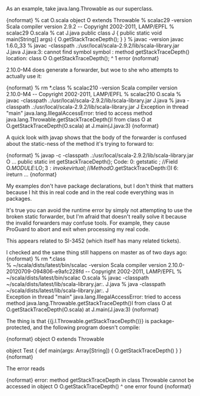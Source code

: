 As an example, take java.lang.Throwable as our superclass. 

{noformat}
% cat O.scala
object O extends Throwable
% scalac29 -version
Scala compiler version 2.9.2 -- Copyright 2002-2011, LAMP/EPFL
% scalac29 O.scala
% cat J.java
public class J {
  public static void main(String[] args) {
    O.getStackTraceDepth();
  }
}
% javac -version
javac 1.6.0_33
% javac -classpath .:/usr/local/scala-2.9.2/lib/scala-library.jar J.java
J.java:3: cannot find symbol
symbol  : method getStackTraceDepth()
location: class O
    O.getStackTraceDepth();
     ^
1 error
{noformat}

2.10.0-M4 does generate a forwarder, but woe to she who attempts to actually use it:

{noformat}
% rm *.class
% scalac210 -version
Scala compiler version 2.10.0-M4 -- Copyright 2002-2011, LAMP/EPFL
% scalac210 O.scala
% javac -classpath .:/usr/local/scala-2.9.2/lib/scala-library.jar J.java
% java -classpath .:/usr/local/scala-2.9.2/lib/scala-library.jar J
Exception in thread "main" java.lang.IllegalAccessError: tried to access method java.lang.Throwable.getStackTraceDepth()I from class O
	at O.getStackTraceDepth(O.scala)
	at J.main(J.java:3)
{noformat}

A quick look with javap shows that the body of the forwarder is confused about the static-ness of the method it's trying to forward to:

{noformat}
% javap -c -classpath .:/usr/local/scala-2.9.2/lib/scala-library.jar O
...
public static int getStackTraceDepth();
  Code:
   0:	getstatic	; //Field O$.MODULE$:LO$;
   3:	invokevirtual	; //Method O$.getStackTraceDepth:()I
   6:	ireturn
...
{noformat}

My examples don't have package declarations, but I don't think that matters because I hit this in real code and in the real code everything was in packages.

It's true you can avoid the runtime error by simply not attempting to use the broken static forwarder, but I'm afraid that doesn't really solve it because the invalid forwarders may confuse tools. For example, they cause ProGuard to abort and exit when processing my real code.

This appears related to SI-3452 (which itself has many related tickets).

I checked and the same thing still happens on master as of two days ago:
{noformat}
% rm *.class                                                          
% ~/scala/dists/latest/bin/scalac -version
Scala compiler version 2.10.0-20120709-094806-e9afc228fd -- Copyright 2002-2011, LAMP/EPFL
% ~/scala/dists/latest/bin/scalac O.scala
% javac -classpath ~/scala/dists/latest/lib/scala-library.jar:. J.java
% java -classpath ~/scala/dists/latest/lib/scala-library.jar:. J      
Exception in thread "main" java.lang.IllegalAccessError: tried to access method java.lang.Throwable.getStackTraceDepth()I from class O
	at O.getStackTraceDepth(O.scala)
	at J.main(J.java:3)
{noformat}

The thing is that {{j.l.Throwable.getStackTraceDepth()}} is package-protected, and the following program doesn't compile:

{noformat}
object O extends Throwable

object Test {
  def main(args: Array[String]) {
    O.getStackTraceDepth()
  }
}
{noformat}

The error reads

{noformat}
error: method getStackTraceDepth in class Throwable cannot be accessed in object O
    O.getStackTraceDepth()
      ^
one error found
{noformat}

